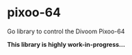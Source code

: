 # pixoo-64

Go library to control the Divoom Pixoo-64 

__This library is highly work-in-progress...__

